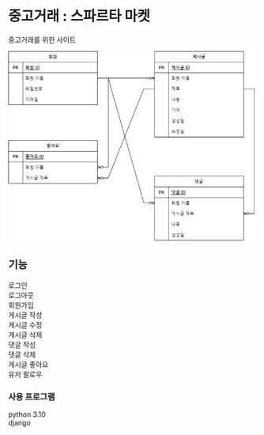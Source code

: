 # 중고거래 : 스파르타 마켓
중고거래를 위한 사이트

<img src="static/images/스파르타챕터7개인과제ERD.png" alt="왜안뜸"/>

## 기능
로그인\
로그아웃\
회원가입\
게시글 작성\
게시글 수정\
게시글 삭제\
댓글 작성\
댓글 삭제\
게시글 좋아요\
유저 팔로우





### 사용 프로그램
python 3.10\
django
